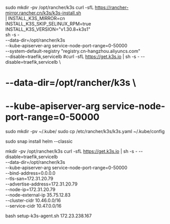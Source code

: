 
sudo mkdir -pv /opt/rancher/k3s
curl -sfL https://rancher-mirror.rancher.cn/k3s/k3s-install.sh \
	| INSTALL_K3S_MIRROR=cn             \
	INSTALL_K3S_SKIP_SELINUX_RPM=true   \
	INSTALL_K3S_VERSION="v1.30.8+k3s1"  \
	sh -s -                             \
	--data-dir=/opt/rancher/k3s         \
	--kube-apiserver-arg service-node-port-range=0-50000          \
	--system-default-registry "registry.cn-hangzhou.aliyuncs.com" \
	--disable=traefik,servicelb
#curl -sfL https://get.k3s.io | sh -s - --disable=traefik,servicelb                                   \
#        --data-dir=/opt/rancher/k3s                                                                  \
#        --kube-apiserver-arg service-node-port-range=0-50000

sudo mkdir -pv ~/.kube/
sudo cp /etc/rancher/k3s/k3s.yaml ~/.kube/config

sudo snap install helm --classic


mkdir -pv /opt/rancher/k3s
curl -sfL https://get.k3s.io | sh -s - --disable=traefik,servicelb                                   \
	--data-dir=/opt/rancher/k3s                              \
        --kube-apiserver-arg service-node-port-range=0-50000     \
        --bind-address=0.0.0.0              \
        --tls-san=172.31.20.79              \
        --advertise-address=172.31.20.79    \
        --node-ip=172.31.20.79              \
        --node-external-ip 35.75.12.83      \
        --cluster-cidr 10.46.0.0/16         \
        --service-cidr 10.47.0.0/16

bash setup-k3s-agent.sh 172.23.238.167 
